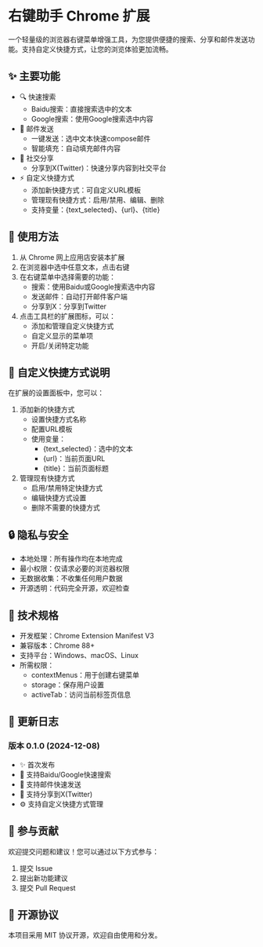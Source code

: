 # 右键助手 Chrome 扩展

一个轻量级的浏览器右键菜单增强工具，为您提供便捷的搜索、分享和邮件发送功能。支持自定义快捷方式，让您的浏览体验更加流畅。

## ✨ 主要功能

- 🔍 快速搜索
  - Baidu搜索：直接搜索选中的文本
  - Google搜索：使用Google搜索选中内容
- 📧 邮件发送
  - 一键发送：选中文本快速compose邮件
  - 智能填充：自动填充邮件内容
- 🔄 社交分享
  - 分享到X(Twitter)：快速分享内容到社交平台
- ⚡️ 自定义快捷方式
  - 添加新快捷方式：可自定义URL模板
  - 管理现有快捷方式：启用/禁用、编辑、删除
  - 支持变量：{text_selected}、{url}、{title}

## 🚀 使用方法

1. 从 Chrome 网上应用店安装本扩展
2. 在浏览器中选中任意文本，点击右键
3. 在右键菜单中选择需要的功能：
   - 搜索：使用Baidu或Google搜索选中内容
   - 发送邮件：自动打开邮件客户端
   - 分享到X：分享到Twitter
4. 点击工具栏的扩展图标，可以：
   - 添加和管理自定义快捷方式
   - 自定义显示的菜单项
   - 开启/关闭特定功能

## 🔧 自定义快捷方式说明

在扩展的设置面板中，您可以：
1. 添加新的快捷方式
   - 设置快捷方式名称
   - 配置URL模板
   - 使用变量：
     - {text_selected}：选中的文本
     - {url}：当前页面URL
     - {title}：当前页面标题
2. 管理现有快捷方式
   - 启用/禁用特定快捷方式
   - 编辑快捷方式设置
   - 删除不需要的快捷方式

## 🔒 隐私与安全

- 本地处理：所有操作均在本地完成
- 最小权限：仅请求必要的浏览器权限
- 无数据收集：不收集任何用户数据
- 开源透明：代码完全开源，欢迎检查

## 🔧 技术规格

- 开发框架：Chrome Extension Manifest V3
- 兼容版本：Chrome 88+
- 支持平台：Windows、macOS、Linux
- 所需权限：
  - contextMenus：用于创建右键菜单
  - storage：保存用户设置
  - activeTab：访问当前标签页信息

## 📝 更新日志

### 版本 0.1.0 (2024-12-08)
- ✨ 首次发布
- 🎉 支持Baidu/Google快速搜索
- 📧 支持邮件快速发送
- 🔄 支持分享到X(Twitter)
- ⚙️ 支持自定义快捷方式管理

## 🤝 参与贡献

欢迎提交问题和建议！您可以通过以下方式参与：

1. 提交 Issue
2. 提出新功能建议
3. 提交 Pull Request

## 📜 开源协议

本项目采用 MIT 协议开源，欢迎自由使用和分发。

